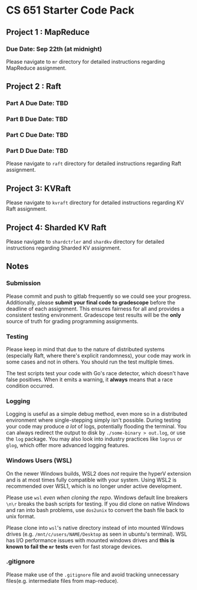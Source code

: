 # CS 651 Starter Code Pack

## Project 1 : MapReduce

### Due Date: Sep 22th (at midnight)

Please navigate to `mr` directory for detailed instructions regarding MapReduce assignment.

## Project 2 : Raft

### Part A Due Date: TBD
### Part B Due Date: TBD
### Part C Due Date: TBD
### Part D Due Date: TBD

Please navigate to `raft` directory for detailed instructions regarding Raft assignment.

## Project 3: KVRaft

Please navigate to `kvraft` directory for detailed instructions regarding KV Raft assignment.

## Project 4: Sharded KV Raft

Please navigate to `shardctrler` and `shardkv` directory for detailed instructions regarding Sharded KV assignment.

## Notes

### Submission

Please commit and push to gitlab frequently so we could see your progress. Additionally, please **submit your final code to gradescope** before the deadline of each assignment. This ensures fairness for all and provides a consistent testing environment. Gradescope test results will be the **only** source of truth for grading programming assignments.

### Testing

Please keep in mind that due to the nature of distributed systems (especially Raft, where there's explicit randomness), your code may work in some cases and not in others. You should run the test multiple times.

The test scripts test your code with Go's race detector, which doesn't have false positives. When it emits a warning, it **always** means that a race condition occurred.

### Logging

Logging is useful as a simple debug method, even more so in a distributed environment where single-stepping simply isn't possible. During testing your code may produce *a lot* of logs, potentially flooding the terminal. You can always redirect the output to disk by `./some-binary > out.log`, or use the `log` package. You may also look into industry practices like `logrus` or `glog`, which offer more advanced logging features.

### Windows Users (WSL)

On the newer Windows builds, WSL2 does *not* require the hyperV extension and is at most times fully compatible with your system. Using WSL2 is recommended over WSL1, which is no longer under active development.

Please use `wsl` *even when cloning the repo*. Windows default line breakers `\n\r` breaks the bash scripts for testing. If you did clone on native Windows and ran into bash problems, use `dos2unix` to convert the bash file back to unix format.

Please clone into `wsl`'s native directory instead of into mounted Windows drives (e.g. `/mnt/c/users/NAME/Desktop` as seen in ubuntu's terminal). WSL has I/O performance issues with mounted windows drives and **this is known to fail the `mr` tests** even for fast storage devices.

### .gitignore

Please make use of the `.gitignore` file and avoid tracking unnecessary files(e.g. intermediate files from map-reduce).

